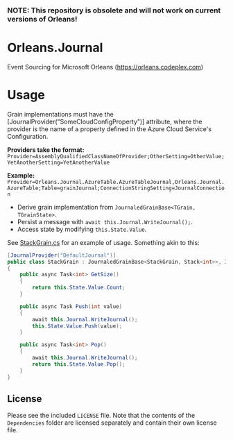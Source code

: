 ### NOTE: This repository is obsolete and will not work on current versions of Orleans! ###


Orleans.Journal
===============

Event Sourcing for Microsoft Orleans (https://orleans.codeplex.com)

# Usage
Grain implementations must have the [JournalProvider("SomeCloudConfigProperty")] attribute, where the provider is the name of a property defined in the Azure Cloud Service's Configuration.

**Providers take the format:**
`Provider=AssemblyQualifiedClassNameOfProvider;OtherSetting=OtherValue;YetAnotherSetting=YetAnotherValue`
  
**Example:**
`Provider=Orleans.Journal.AzureTable.AzureTableJournal,Orleans.Journal.AzureTable;Table=grainJournal;ConnectionStringSetting=JournalConnection`

* Derive grain implementation from `JournaledGrainBase<TGrain, TGrainState>`.
* Persist a message with `await this.Journal.WriteJournal();`.
* Access state by modifying `this.State.Value`.

See [StackGrain.cs](https://github.com/daprlabs/Orleans.Journal/blob/master/TestGrains/StackGrain.cs) for an example of usage. Something akin to this:
```c#
[JournalProvider("DefaultJournal")]
public class StackGrain : JournaledGrainBase<StackGrain, Stack<int>>, IStackGrain
{
    public async Task<int> GetSize()
    {
        return this.State.Value.Count;
    }

    public async Task Push(int value)
    {
        await this.Journal.WriteJournal();
        this.State.Value.Push(value);
    }

    public async Task<int> Pop()
    {
        await this.Journal.WriteJournal();
        return this.State.Value.Pop();
    }
}
```

## License
Please see the included `LICENSE` file. Note that the contents of the `Dependencies` folder are licensed separately and contain their own license file.
